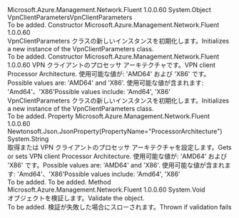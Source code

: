 <Type Name="VpnClientParameters" FullName="Microsoft.Azure.Management.Network.Fluent.Models.VpnClientParameters">
  <TypeSignature Language="C#" Value="public class VpnClientParameters" />
  <TypeSignature Language="ILAsm" Value=".class public auto ansi beforefieldinit VpnClientParameters extends System.Object" />
  <TypeSignature Language="DocId" Value="T:Microsoft.Azure.Management.Network.Fluent.Models.VpnClientParameters" />
  <TypeSignature Language="VB.NET" Value="Public Class VpnClientParameters" />
  <TypeSignature Language="F#" Value="type VpnClientParameters = class" />
  <AssemblyInfo>
    <AssemblyName>Microsoft.Azure.Management.Network.Fluent</AssemblyName>
    <AssemblyVersion>1.0.0.60</AssemblyVersion>
  </AssemblyInfo>
  <Base>
    <BaseTypeName>System.Object</BaseTypeName>
  </Base>
  <Interfaces />
  <Docs>
    <summary>
            <span data-ttu-id="15606-101">VpnClientParameters</span><span class="sxs-lookup"><span data-stu-id="15606-101">VpnClientParameters</span></span>
            </summary>
    <remarks>To be added.</remarks>
  </Docs>
  <Members>
    <Member MemberName=".ctor">
      <MemberSignature Language="C#" Value="public VpnClientParameters ();" />
      <MemberSignature Language="ILAsm" Value=".method public hidebysig specialname rtspecialname instance void .ctor() cil managed" />
      <MemberSignature Language="DocId" Value="M:Microsoft.Azure.Management.Network.Fluent.Models.VpnClientParameters.#ctor" />
      <MemberSignature Language="VB.NET" Value="Public Sub New ()" />
      <MemberType>Constructor</MemberType>
      <AssemblyInfo>
        <AssemblyName>Microsoft.Azure.Management.Network.Fluent</AssemblyName>
        <AssemblyVersion>1.0.0.60</AssemblyVersion>
      </AssemblyInfo>
      <Parameters />
      <Docs>
        <summary>
            <span data-ttu-id="15606-102">VpnClientParameters クラスの新しいインスタンスを初期化します。</span><span class="sxs-lookup"><span data-stu-id="15606-102">Initializes a new instance of the VpnClientParameters class.</span></span>
            </summary>
        <remarks>To be added.</remarks>
      </Docs>
    </Member>
    <Member MemberName=".ctor">
      <MemberSignature Language="C#" Value="public VpnClientParameters (string processorArchitecture);" />
      <MemberSignature Language="ILAsm" Value=".method public hidebysig specialname rtspecialname instance void .ctor(string processorArchitecture) cil managed" />
      <MemberSignature Language="DocId" Value="M:Microsoft.Azure.Management.Network.Fluent.Models.VpnClientParameters.#ctor(System.String)" />
      <MemberSignature Language="VB.NET" Value="Public Sub New (processorArchitecture As String)" />
      <MemberSignature Language="F#" Value="new Microsoft.Azure.Management.Network.Fluent.Models.VpnClientParameters : string -&gt; Microsoft.Azure.Management.Network.Fluent.Models.VpnClientParameters" Usage="new Microsoft.Azure.Management.Network.Fluent.Models.VpnClientParameters processorArchitecture" />
      <MemberType>Constructor</MemberType>
      <AssemblyInfo>
        <AssemblyName>Microsoft.Azure.Management.Network.Fluent</AssemblyName>
        <AssemblyVersion>1.0.0.60</AssemblyVersion>
      </AssemblyInfo>
      <Parameters>
        <Parameter Name="processorArchitecture" Type="System.String" />
      </Parameters>
      <Docs>
        <param name="processorArchitecture"><span data-ttu-id="15606-103">VPN クライアントのプロセッサ アーキテクチャです。</span><span class="sxs-lookup"><span data-stu-id="15606-103">VPN client Processor Architecture.</span></span> <span data-ttu-id="15606-104">使用可能な値が: 'AMD64' および 'X86' です。</span><span class="sxs-lookup"><span data-stu-id="15606-104">Possible values are: 'AMD64' and 'X86'.</span></span> <span data-ttu-id="15606-105">使用可能な値が含まれます: 'Amd64'、'X86'</span><span class="sxs-lookup"><span data-stu-id="15606-105">Possible values include: 'Amd64', 'X86'</span></span></param>
        <summary>
            <span data-ttu-id="15606-106">VpnClientParameters クラスの新しいインスタンスを初期化します。</span><span class="sxs-lookup"><span data-stu-id="15606-106">Initializes a new instance of the VpnClientParameters class.</span></span>
            </summary>
        <remarks>To be added.</remarks>
      </Docs>
    </Member>
    <Member MemberName="ProcessorArchitecture">
      <MemberSignature Language="C#" Value="public string ProcessorArchitecture { get; set; }" />
      <MemberSignature Language="ILAsm" Value=".property instance string ProcessorArchitecture" />
      <MemberSignature Language="DocId" Value="P:Microsoft.Azure.Management.Network.Fluent.Models.VpnClientParameters.ProcessorArchitecture" />
      <MemberSignature Language="VB.NET" Value="Public Property ProcessorArchitecture As String" />
      <MemberSignature Language="F#" Value="member this.ProcessorArchitecture : string with get, set" Usage="Microsoft.Azure.Management.Network.Fluent.Models.VpnClientParameters.ProcessorArchitecture" />
      <MemberType>Property</MemberType>
      <AssemblyInfo>
        <AssemblyName>Microsoft.Azure.Management.Network.Fluent</AssemblyName>
        <AssemblyVersion>1.0.0.60</AssemblyVersion>
      </AssemblyInfo>
      <Attributes>
        <Attribute>
          <AttributeName>Newtonsoft.Json.JsonProperty(PropertyName="ProcessorArchitecture")</AttributeName>
        </Attribute>
      </Attributes>
      <ReturnValue>
        <ReturnType>System.String</ReturnType>
      </ReturnValue>
      <Docs>
        <summary>
            <span data-ttu-id="15606-107">取得または VPN クライアントのプロセッサ アーキテクチャを設定します。</span><span class="sxs-lookup"><span data-stu-id="15606-107">Gets or sets VPN client Processor Architecture.</span></span> <span data-ttu-id="15606-108">使用可能な値が: 'AMD64' および 'X86' です。</span><span class="sxs-lookup"><span data-stu-id="15606-108">Possible values are: 'AMD64' and 'X86'.</span></span> <span data-ttu-id="15606-109">使用可能な値が含まれます: 'Amd64'、'X86'</span><span class="sxs-lookup"><span data-stu-id="15606-109">Possible values include: 'Amd64', 'X86'</span></span>
            </summary>
        <value>To be added.</value>
        <remarks>To be added.</remarks>
      </Docs>
    </Member>
    <Member MemberName="Validate">
      <MemberSignature Language="C#" Value="public virtual void Validate ();" />
      <MemberSignature Language="ILAsm" Value=".method public hidebysig newslot virtual instance void Validate() cil managed" />
      <MemberSignature Language="DocId" Value="M:Microsoft.Azure.Management.Network.Fluent.Models.VpnClientParameters.Validate" />
      <MemberSignature Language="VB.NET" Value="Public Overridable Sub Validate ()" />
      <MemberSignature Language="F#" Value="abstract member Validate : unit -&gt; unit&#xA;override this.Validate : unit -&gt; unit" Usage="vpnClientParameters.Validate " />
      <MemberType>Method</MemberType>
      <AssemblyInfo>
        <AssemblyName>Microsoft.Azure.Management.Network.Fluent</AssemblyName>
        <AssemblyVersion>1.0.0.60</AssemblyVersion>
      </AssemblyInfo>
      <ReturnValue>
        <ReturnType>System.Void</ReturnType>
      </ReturnValue>
      <Parameters />
      <Docs>
        <summary>
            <span data-ttu-id="15606-110">オブジェクトを検証します。</span><span class="sxs-lookup"><span data-stu-id="15606-110">Validate the object.</span></span>
            </summary>
        <remarks>To be added.</remarks>
        <exception cref="T:Microsoft.Rest.ValidationException">
            <span data-ttu-id="15606-111">検証が失敗した場合にスローされます。</span><span class="sxs-lookup"><span data-stu-id="15606-111">Thrown if validation fails</span></span>
            </exception>
      </Docs>
    </Member>
  </Members>
</Type>